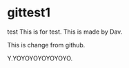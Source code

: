 # gittest1
test
This is for test. This is made by Dav.

This is change from github.


Y.YOYOYOYOYOYOYO.
